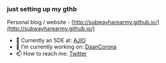 ### just setting up my gthb

Personal blog / website - [http://subwayharearmy.github.io/](http://subwayharearmy.github.io/)

- 🔭 Currently an SDE at: [AJIO](https://ajio.com)
- 🔭 I’m currently working on: [DaanCorona](https://daancorona.tech)
- 📫 How to reach me: [Twitter](https://twitter.com/AyushYembarwar)
